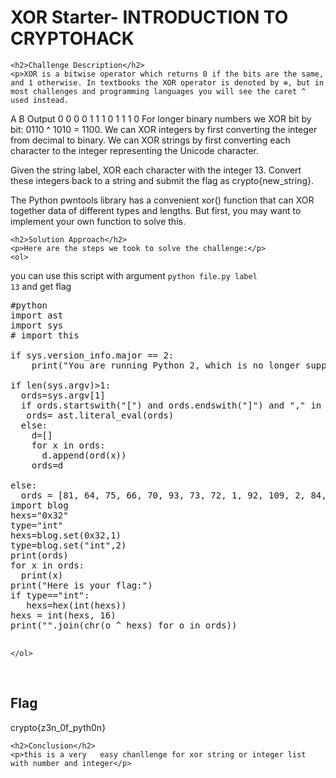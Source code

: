 
<!DOCTYPE html>
<html>

<body>
    <h1>XOR Starter- INTRODUCTION TO CRYPTOHACK</h1>

    <h2>Challenge Description</h2>
    <p>XOR is a bitwise operator which returns 0 if the bits are the same, and 1 otherwise. In textbooks the XOR operator is denoted by ⊕, but in most challenges and programming languages you will see the caret ^ used instead.

A    B    Output
0    0    0
0    1    1
1    0    1
1    1    0
For longer binary numbers we XOR bit by bit: 0110 ^ 1010 = 1100. We can XOR integers by first converting the integer from decimal to binary. We can XOR strings by first converting each character to the integer representing the Unicode character.

Given the string label, XOR each character with the integer 13. Convert these integers back to a string and submit the flag as crypto{new_string}.

 The Python pwntools library has a convenient xor() function that can XOR together data of different types and lengths. But first, you may want to implement your own function to solve this.
 
</p>
 
    <h2>Solution Approach</h2>
    <p>Here are the steps we took to solve the challenge:</p>
    <ol>
you can use this script with argument <code>python file.py label 13</code>
and get flag 
<pre>
#python
import ast
import sys
# import this

if sys.version_info.major == 2:
    print("You are running Python 2, which is no longer supported. Please update to Python 3.")

if len(sys.argv)>1:
  ords=sys.argv[1]
  if ords.startswith("[") and ords.endswith("]") and "," in ords:
   ords= ast.literal_eval(ords)
  else:
    d=[]
    for x in ords:
      d.append(ord(x))
    ords=d

else:
  ords = [81, 64, 75, 66, 70, 93, 73, 72, 1, 92, 109, 2, 84, 109, 66, 75, 70, 90, 2, 92, 79]
import blog 
hexs="0x32" 
type="int"
hexs=blog.set(0x32,1)
type=blog.set("int",2)
print(ords)
for x in ords:
  print(x)
print("Here is your flag:")
if type=="int":
   hexs=hex(int(hexs))
hexs = int(hexs, 16)
print("".join(chr(o ^ hexs) for o in ords))

</pre>
       
    
    </ol>
<br>
    <h2>Flag</h2>
    <p class="flag">crypto{z3n_0f_pyth0n}
</p>

    <h2>Conclusion</h2>
    <p>this is a very   easy chanllenge for xor string or integer list with number and integer</p>
</body>
</html>

